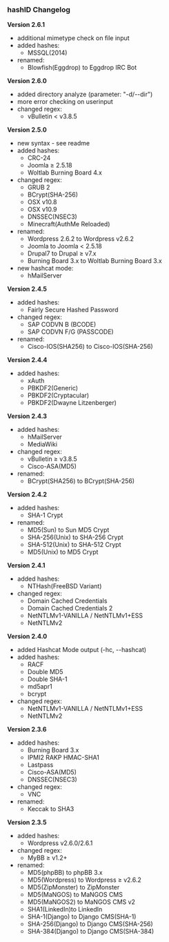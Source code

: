 ### hashID Changelog
**Version 2.6.1**
* additional mimetype check on file input
* added hashes:
	* MSSQL(2014)
* renamed:
	* Blowfish(Eggdrop) to Eggdrop IRC Bot

**Version 2.6.0**
* added directory analyze (parameter: "-d/--dir")
* more error checking on userinput
* changed regex:
	* vBulletin < v3.8.5

**Version 2.5.0**
* new syntax - see readme
* added hashes:
	* CRC-24
	* Joomla ≥ 2.5.18
	* Woltlab Burning Board 4.x
* changed regex:
	* GRUB 2
	* BCrypt(SHA-256)
	* OSX v10.8
	* OSX v10.9
	* DNSSEC(NSEC3)
	* Minecraft(AuthMe Reloaded)
* renamed:
	* Wordpress 2.6.2 to Wordpress v2.6.2
	* Joomla to Joomla < 2.5.18
	* Drupal7 to Drupal ≥ v7.x
	* Burning Board 3.x to Woltlab Burning Board 3.x
* new hashcat mode:
	* hMailServer

**Version 2.4.5**
* added hashes:
	* Fairly Secure Hashed Password
* changed regex:
	* SAP CODVN B (BCODE)
	* SAP CODVN F/G (PASSCODE)
* renamed:
	* Cisco-IOS(SHA256) to Cisco-IOS(SHA-256)
	
**Version 2.4.4**
* added hashes:
	* xAuth
	* PBKDF2(Generic)
	* PBKDF2(Cryptacular)
	* PBKDF2(Dwayne Litzenberger)

**Version 2.4.3**
* added hashes:
	* hMailServer
	* MediaWiki
* changed regex:
	* vBulletin ≥ v3.8.5
	* Cisco-ASA(MD5)
* renamed:
	* BCrypt(SHA256) to BCrypt(SHA-256)
	
**Version 2.4.2**
* added hashes:
	* SHA-1 Crypt
* renamed:
	* MD5(Sun) to Sun MD5 Crypt
	* SHA-256(Unix) to SHA-256 Crypt
	* SHA-512(Unix) to SHA-512 Crypt
	* MD5(Unix) to MD5 Crypt

**Version 2.4.1**
* added hashes:
	* NTHash(FreeBSD Variant)
* changed regex:
	* Domain Cached Credentials
	* Domain Cached Credentials 2
	* NetNTLMv1-VANILLA / NetNTLMv1+ESS
	* NetNTLMv2

**Version 2.4.0**
* added Hashcat Mode output (-hc, --hashcat)
* added hashes:
	* RACF
	* Double MD5
	* Double SHA-1
	* md5apr1
	* bcrypt
* changed regex:
	* NetNTLMv1-VANILLA / NetNTLMv1+ESS
	* NetNTLMv2
	
**Version 2.3.6**
* added hashes:
	* Burning Board 3.x
	* IPMI2 RAKP HMAC-SHA1
	* Lastpass
	* Cisco-ASA(MD5)
	* DNSSEC(NSEC3)
* changed regex:
	* VNC
* renamed:
	* Keccak to SHA3

**Version 2.3.5**	
* added hashes:
	* Wordpress v2.6.0/2.6.1
* changed regex:
	* MyBB ≥ v1.2+
* renamed:
	* MD5(phpBB) to phpBB 3.x
	* MD5(Wordpress) to Wordpress ≥ v2.6.2
	* MD5(ZipMonster) to ZipMonster
	* MD5(MaNGOS) to MaNGOS CMS
	* MD5(MaNGOS2) to MaNGOS CMS v2
	* SHA1(LinkedIn)to LinkedIn
	* SHA-1(Django) to Django CMS(SHA-1)
	* SHA-256(Django) to Django CMS(SHA-256)
	* SHA-384(Django) to Django CMS(SHA-384)